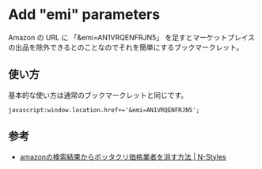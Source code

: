 # Add "emi" parameters

Amazon の URL に 「&emi=AN1VRQENFRJN5」 を足すとマーケットプレイスの出品を除外できるとのことなのでそれを簡単にするブックマークレット。

## 使い方

基本的な使い方は通常のブックマークレットと同じです。

    javascript:window.location.href+='&emi=AN1VRQENFRJN5';

## 参考

* [amazonの検索結果からボッタクリ価格業者を消す方法 | N-Styles](http://n-styles.com/main/archives/2017/04/14-054444.php)